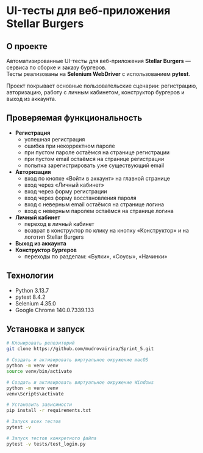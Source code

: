 # UI-тесты для веб-приложения Stellar Burgers

## О проекте
Автоматизированные UI-тесты для веб-приложения **Stellar Burgers** — сервиса по сборке и заказу бургеров.  
Тесты реализованы на **Selenium WebDriver** с использованием **pytest**.  

Проект покрывает основные пользовательские сценарии: регистрацию, авторизацию, работу с личным кабинетом, конструктор бургеров и выход из аккаунта.  

## Проверяемая функциональность
- **Регистрация**
  - успешная регистрация  
  - ошибка при некорректном пароле
  - при пустом пароле остаёмся на странице регистрации  
  - при пустом email остаёмся на странице регистрации 
  - попытка зарегистрировать уже существующий email
- **Авторизация**
  - вход по кнопке «Войти в аккаунт» на главной странице 
  - вход через «Личный кабинет»
  - вход через форму регистрации 
  - вход через форму восстановления пароля
  - вход с неверным email остаёмся на странице логина  
  - вход с неверным паролем остаёмся на странице логина
- **Личный кабинет**
  - переход в личный кабинет 
  - возврат в конструктор по клику на кнопку «Конструктор» и на логотип Stellar Burgers 
- **Выход из аккаунта**  
- **Конструктор бургеров**
  - переходы по разделам: «Булки», «Соусы», «Начинки» 

## Технологии
- Python 3.13.7
- pytest 8.4.2
- Selenium 4.35.0
- Google Chrome 140.0.7339.133

## Установка и запуск
```bash
# Клонировать репозиторий
git clone https://github.com/mudrovairina/Sprint_5.git
```

```bash
# Создать и активировать виртуальное окружение macOS
python -m venv venv
source venv/bin/activate
```

```bash
# Создать и активировать виртуальное окружение Windows
python -m venv venv
venv\Scripts\activate
```

```bash
# Установить зависимости
pip install -r requirements.txt
```

```bash
# Запуск всех тестов
pytest -v
```

```bash
# Запуск тестов конкретного файла
pytest -v tests/test_login.py
```
